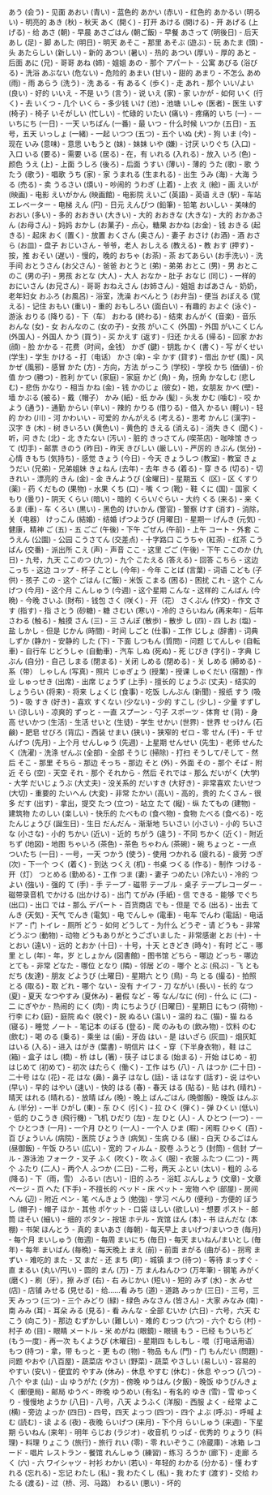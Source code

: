 あう (会う) - 见面
あおい (青い) - 蓝色的
あかい (赤い) - 红色的
あかるい (明るい) - 明亮的
あき (秋) - 秋天
あく (開く) - 打开
あける (開ける) - 开
あげる (上げる) - 给
あさ (朝) - 早晨
あさごはん (朝ご飯) - 早餐
あさって (明後日) - 后天
あし (足) - 脚
あした (明日) - 明天
あそこ - 那里
あそぶ (遊ぶ) - 玩
あたま (頭) - 头
あたらしい (新しい) - 新的
あつい (暑い) - 热的
あつい (厚い) - 厚的
あと - 后面
あに (兄) - 哥哥
あね (姉) - 姐姐
あの - 那个
アパート - 公寓
あびる (浴びる) - 洗浴
あぶない (危ない) - 危险的
あまい (甘い) - 甜的
あまり - 不怎么
あめ (雨) - 雨
あらう (洗う) - 洗
ある - 有
あるく (歩く) - 走
あれ - 那个
いい/よい (良い) - 好的
いいえ - 不是
いう (言う) - 说
いえ (家) - 家
いかが - 如何
いく (行く) - 去
いくつ - 几个
いくら - 多少钱
いけ (池) - 池塘
いしゃ (医者) - 医生
いす (椅子) - 椅子
いそがしい (忙しい) - 忙碌的
いたい (痛い) - 疼痛的
いち (一) - 一
いちにち (一日) - 一天
いちばん (一番) - 最
いつ - 什么时候
いつか (五日) - 五号，五天
いっしょ (一緒) - 一起
いつつ (五つ) - 五个
いぬ (犬) - 狗
いま (今) - 现在
いみ (意味) - 意思
いもうと (妹) - 妹妹
いや (嫌) - 讨厌
いりぐち (入口) - 入口
いる (要る) - 需要
いる (居る) - 在，有
いれる (入れる) - 放入
いろ (色) - 颜色
うえ (上) - 上面
うしろ (後ろ) - 后面
うすい (薄い) - 薄的
うた (歌) - 歌
うたう (歌う) - 唱歌
うち (家) - 家
うまれる (生まれる) - 出生
うみ (海) - 大海
うる (売る) - 卖
うるさい (煩い) - 吵闹的
うわぎ (上着) - 上衣
え (絵) - 画
えいが (映画) - 电影
えいがかん (映画館) - 电影院
えいご (英語) - 英语
えき (駅) - 车站
エレベーター - 电梯
えん (円) - 日元
えんぴつ (鉛筆) - 铅笔
おいしい - 美味的
おおい (多い) - 多的
おおきい (大きい) - 大的
おおきな (大きな) - 大的
おかあさん (お母さん) - 妈妈
おかし (お菓子) - 点心，糖果
おかね (お金) - 钱
おきる (起きる) - 起床
おく (置く) - 放置
おくさん (奥さん) - 妻子
おさけ (お酒) - 酒
おさら (お皿) - 盘子
おじいさん - 爷爷，老人
おしえる (教える) - 教
おす (押す) - 按，推
おそい (遅い) - 慢的，晚的
おちゃ (お茶) - 茶
おてあらい (お手洗い) - 洗手间
おとうさん (お父さん) - 爸爸
おとうと (弟) - 弟弟
おとこ (男) - 男
おとこのこ (男の子) - 男孩
おとな (大人) - 大人
おなか - 肚子
おなじ (同じ) - 一样的
おにいさん (お兄さん) - 哥哥
おねえさん (お姉さん) - 姐姐
おばあさん - 奶奶，老年妇女
おふろ (お風呂) - 浴室，洗澡
おべんとう (お弁当) - 便当
おぼえる (覚える) - 记住
おもい (重い) - 重的
おもしろい (面白い) - 有趣的
およぐ (泳ぐ) - 游泳
おりる (降りる) - 下（车）
おわる (終わる) - 结束
おんがく (音楽) - 音乐
おんな (女) - 女
おんなのこ (女の子) - 女孩
がいこく (外国) - 外国
がいこくじん (外国人) - 外国人
かう (買う) - 买
かえす (返す) - 归还
かえる (帰る) - 回家
かお (顔) - 脸
かかる - 花费（时间，金钱）
かぎ (鍵) - 钥匙
かく (書く) - 写
がくせい (学生) - 学生
かける - 打（电话）
かさ (傘) - 伞
かす (貸す) - 借出
かぜ (風) - 风
かぜ (風邪) - 感冒
かた (方) - 方向，方法
がっこう (学校) - 学校
かち (価値) - 价值
かつ (勝つ) - 胜利
かてい (家庭) - 家庭
かど (角) - 角，拐角
かなしむ (悲しむ) - 悲伤
かなり - 相当
かね (金) - 钱
かのじょ (彼女) - 她，女朋友
かべ (壁) - 墙
かぶる (被る) - 戴（帽子）
かみ (紙) - 纸
かみ (髪) - 头发
かむ (噛む) - 咬
かよう (通う) - 通勤
からい (辛い) - 辣的
かりる (借りる) - 借入
かるい (軽い) - 轻的
かわ (川) - 河
かわいい - 可爱的
かんがえる (考える) - 思考
かんじ (漢字) - 汉字
き (木) - 树
きいろい (黄色い) - 黄色的
きえる (消える) - 消失
きく (聞く) - 听，问
きた (北) - 北
きたない (汚い) - 脏的
きっさてん (喫茶店) - 咖啡馆
きって (切手) - 邮票
きのう (昨日) - 昨天
きびしい (厳しい) - 严厉的
きぶん (気分) - 心情
きもち (気持ち) - 感觉
きょう (今日) - 今天
きょうしつ (教室) - 教室
きょうだい (兄弟) - 兄弟姐妹
きょねん (去年) - 去年
きる (着る) - 穿
きる (切る) - 切
きれい - 漂亮的
きん (金) - 金
きんようび (金曜日) - 星期五
く (区) - 区
くすり (薬) - 药
くだもの (果物) - 水果
くち (口) - 嘴
くつ (靴) - 鞋
くに (国) - 国家
くもり (曇り) - 阴天
くらい (暗い) - 暗的
くらい/ぐらい - 大约
くる (来る) - 来
くるま (車) - 车
くろい (黒い) - 黑色的
けいかん (警官) - 警察
けす (消す) - 消除，关（电器）
けっこん (結婚) - 结婚
げつようび (月曜日) - 星期一
げんき (元気) - 健康，精神
ご (五) - 五
ごご (午後) - 下午
ごぜん (午前) - 上午
コート - 外套
こうえん (公園) - 公园
こうさてん (交差点) - 十字路口
こうちゃ (紅茶) - 红茶
こうばん (交番) - 派出所
こえ (声) - 声音
ここ - 这里
ごご (午後) - 下午
ここのか (九日) - 九号，九天
ここのつ (九つ) - 九个
こたえる (答える) - 回答
こちら - 这边
こっち - 这边
コップ - 杯子
ことし (今年) - 今年
ことば (言葉) - 词语
こども (子供) - 孩子
この - 这个
ごはん (ご飯) - 米饭
こまる (困る) - 困扰
これ - 这个
こんげつ (今月) - 这个月
こんしゅう (今週) - 这个星期
こんな - 这样的
こんばん (今晩) - 今晚
さいふ (財布) - 钱包
さく (咲く) - 开（花）
さくぶん (作文) - 作文
さす (指す) - 指
さとう (砂糖) - 糖
さむい (寒い) - 冷的
さらいねん (再来年) - 后年
さわる (触る) - 触摸
さん (三) - 三
さんぽ (散歩) - 散步
し (四) - 四
しお (塩) - 盐
しかし - 但是
じかん (時間) - 时间
しごと (仕事) - 工作
じしょ (辞書) - 词典
しずか (静か) - 安静的
した (下) - 下面
しつもん (質問) - 问题
じてんしゃ (自転車) - 自行车
じどうしゃ (自動車) - 汽车
しぬ (死ぬ) - 死
じびき (字引) - 字典
じぶん (自分) - 自己
しまる (閉まる) - 关闭
しめる (閉める) - 关
しめる (締める) - 系（带）
しゃしん (写真) - 照片
じゅぎょう (授業) - 授课
しゅくだい (宿題) - 作业
しゅっせき (出席) - 出席
じょうず (上手) - 擅长的
じょうぶ (丈夫) - 结实的
しょうらい (将来) - 将来
しょくじ (食事) - 吃饭
しんぶん (新聞) - 报纸
すう (吸う) - 吸
すき (好き) - 喜欢
すくない (少ない) - 少的
すこし (少し) - 少量
すずしい (涼しい) - 凉爽的
ずっと - 一直
スプーン - 勺子
スポーツ - 体育
せ (背) - 身高
せいかつ (生活) - 生活
せいと (生徒) - 学生
せかい (世界) - 世界
せっけん (石鹸) - 肥皂
せびろ (背広) - 西装
せまい (狭い) - 狭窄的
ゼロ - 零
せん (千) - 千
せんげつ (先月) - 上个月
せんしゅう (先週) - 上星期
せんせい (先生) - 老师
せんたく (洗濯) - 洗涤
ぜんぶ (全部) - 全部
そうじ (掃除) - 打扫
そうして/そして - 然后
そこ - 那里
そちら - 那边
そっち - 那边
そと (外) - 外面
その - 那个
そば - 附近
そら (空) - 天空
それ - 那个
それから - 然后
それでは - 那么
だいがく (大学) - 大学
だいじょうぶ (大丈夫) - 没关系的
だいすき (大好き) - 非常喜欢
たいせつ (大切) - 重要的
たいへん (大変) - 非常
たかい (高い) - 高的，贵的
たくさん - 很多
だす (出す) - 拿出，提交
たつ (立つ) - 站立
たて (縦) - 纵
たてもの (建物) - 建筑物
たのしい (楽しい) - 快乐的
たべもの (食べ物) - 食物
たべる (食べる) - 吃
たんじょうび (誕生日) - 生日
だんだん - 渐渐地
ちいさい (小さい) - 小的
ちいさな (小さな) - 小的
ちかい (近い) - 近的
ちがう (違う) - 不同
ちかく (近く) - 附近
ちず (地図) - 地图
ちゃいろ (茶色) - 茶色
ちゃわん (茶碗) - 碗
ちょっと - 一点
ついたち (一日) - 一号，一天
つかう (使う) - 使用
つかれる (疲れる) - 疲劳
つぎ (次) - 下一个
つく (着く) - 到达
つくえ (机) - 书桌
つくる (作る) - 制作
つける - 开（灯）
つとめる (勤める) - 工作
つま (妻) - 妻子
つめたい (冷たい) - 冷的
つよい (強い) - 强的
て (手) - 手
テープ - 磁带
テーブル - 桌子
テープレコーダー - 磁带录音机
でかける (出かける) - 出门
てがみ (手紙) - 信
できる - 能够
でぐち (出口) - 出口
では - 那么
デパート - 百货商店
でも - 但是
でる (出る) - 出去
てんき (天気) - 天气
でんき (電気) - 电
でんしゃ (電車) - 电车
でんわ (電話) - 电话
ドア - 门
トイレ - 厕所
どう - 如何
どうして - 为什么
どうぞ - 请
どうも - 非常
どうぶつ (動物) - 动物
どうもありがとうございました - 非常感谢
とお (十) - 十
とおい (遠い) - 远的
とおか (十日) - 十号，十天
ときどき (時々) - 有时
どこ - 哪里
とし (年) - 年，岁
としょかん (図書館) - 图书馆
どちら - 哪边
どっち - 哪边
とても - 非常
どなた - 哪位
となり (隣) - 邻居
どの - 哪个
とぶ (飛ぶ) - 飞
ともだち (友達) - 朋友
どようび (土曜日) - 星期六
とり (鳥) - 鸟
とる (撮る) - 拍照
とる (取る) - 取
どれ - 哪个
ない - 没有
ナイフ - 刀
ながい (長い) - 长的
なつ (夏) - 夏天
なつやすみ (夏休み) - 暑假
など - 等
なん/なに (何) - 什么
に (二) - 二
にぎやか - 热闹的
にく (肉) - 肉
にちようび (日曜日) - 星期日
にもつ (荷物) - 行李
にわ (庭) - 庭院
ぬぐ (脱ぐ) - 脱
ぬるい (温い) - 温的
ねこ (猫) - 猫
ねる (寝る) - 睡觉
ノート - 笔记本
のぼる (登る) - 爬
のみもの (飲み物) - 饮料
のむ (飲む) - 喝
のる (乗る) - 乘坐
は (歯) - 牙齿
はい - 是
はいざら (灰皿) - 烟灰缸
はいる (入る) - 进入
はがき (葉書) - 明信片
はく - 穿（下半身衣物），鞋
はこ (箱) - 盒子
はし (橋) - 桥
はし (箸) - 筷子
はじまる (始まる) - 开始
はじめ - 初
はじめて (初めて) - 初次
はたらく (働く) - 工作
はち (八) - 八
はつか (二十日) - 二十号
はな (花) - 花
はな (鼻) - 鼻子
はなし (話) - 话
はなす (話す) - 说
はやい (早い) - 早的
はやい (速い) - 快的
はる (春) - 春天
はる (貼る) - 贴
はれ (晴れ) - 晴天
はれる (晴れる) - 放晴
ばん (晩) - 晚上
ばんごはん (晩御飯) - 晚饭
はんぶん (半分) - 一半
ひがし (東) - 东
ひく (引く) - 拉
ひく (弾く) - 弹
ひくい (低い) - 低的
ひこうき (飛行機) - 飞机
ひだり (左) - 左
ひと (人) - 人
ひとつ (一つ) - 一个
ひとつき (一月) - 一个月
ひとり (一人) - 一个人
ひま (暇) - 闲暇
ひゃく (百) - 百
びょういん (病院) - 医院
びょうき (病気) - 生病
ひる (昼) - 白天
ひるごはん (昼御飯) - 午饭
ひろい (広い) - 宽的
フィルム - 胶卷
ふうとう (封筒) - 信封
プール - 游泳池
フォーク - 叉子
ふく (吹く) - 吹
ふく (服) - 衣服
ふたつ (二つ) - 两个
ふたり (二人) - 两个人
ふつか (二日) - 二号，两天
ふとい (太い) - 粗的
ふる (降る) - 下（雨，雪）
ふるい (古い) - 旧的
ふろ - 浴缸
ぶんしょう (文章) - 文章
ページ - 页
へた (下手) - 不擅长的
ベッド - 床
ペット - 宠物
へや (部屋) - 房间
へん (辺) - 附近
ペン - 笔
べんきょう (勉強) - 学习
べんり (便利) - 方便的
ぼうし (帽子) - 帽子
ほか - 其他
ポケット - 口袋
ほしい (欲しい) - 想要
ポスト - 邮筒
ほそい (細い) - 细的
ボタン - 按钮
ホテル - 宾馆
ほん (本) - 书
ほんだな (本棚) - 书架
ほんとう - 真的
まいあさ (毎朝) - 每天早上
まいげつ/まいつき (毎月) - 每个月
まいしゅう (毎週) - 每周
まいにち (毎日) - 每天
まいねん/まいとし (毎年) - 每年
まいばん (毎晩) - 每天晚上
まえ (前) - 前面
まがる (曲がる) - 拐弯
まずい - 难吃的
また - 又
まだ - 还
まち (町) - 城镇
まつ (待つ) - 等待
まっすぐ - 直
まるい (丸い/円い) - 圆的
まん (万) - 万
まんねんひつ (万年筆) - 钢笔
みがく (磨く) - 刷（牙），擦
みぎ (右) - 右
みじかい (短い) - 短的
みず (水) - 水
みせ (店) - 店铺
みせる (見せる) - 给……看
みち (道) - 道路
みっか (三日) - 三号，三天
みっつ (三つ) - 三个
みどり (緑) - 绿色
みなさん (皆さん) - 大家
みなみ (南) - 南
みみ (耳) - 耳朵
みる (見る) - 看
みんな - 全部
むいか (六日) - 六号，六天
むこう (向こう) - 那边
むずかしい (難しい) - 难的
むっつ (六つ) - 六个
むら (村) - 村子
め (目) - 眼睛
メートル - 米
めがね (眼鏡) - 眼镜
もう - 已经
もういちど (もう一度) - 再一次
もくようび (木曜日) - 星期四
もしもし - 喂（打电话用语）
もつ (持つ) - 拿，带
もっと - 更
もの (物) - 物品
もん (門) - 门
もんだい (問題) - 问题
やおや (八百屋) - 蔬菜店
やさい (野菜) - 蔬菜
やさしい (易しい) - 容易的
やすい (安い) - 便宜的
やすみ (休み) - 休息
やすむ (休む) - 休息
やっつ (八つ) - 八个
やま (山) - 山
ゆうがた (夕方) - 傍晚
ゆうはん (夕飯) - 晚饭
ゆうびんきょく (郵便局) - 邮局
ゆうべ - 昨晚
ゆうめい (有名) - 有名的
ゆき (雪) - 雪
ゆっくり - 慢慢地
ようか (八日) - 八号，八天
ようふく (洋服) - 西服
よく - 经常
よこ (横) - 旁边
よっか (四日) - 四号，四天
よっつ (四つ) - 四个
よぶ (呼ぶ) - 呼喊
よむ (読む) - 读
よる (夜) - 夜晚
らいげつ (来月) - 下个月
らいしゅう (来週) - 下星期
らいねん (来年) - 明年
らじお (ラジオ) - 收音机
りっぱ - 优秀的
りょうり (料理) - 料理
りょこう (旅行) - 旅行
れい (零) - 零
れいぞうこ (冷蔵庫) - 冰箱
レコード - 唱片
レストラン - 餐馆
れんしゅう (練習) - 练习
ろうか (廊下) - 走廊
ろく (六) - 六
ワイシャツ - 衬衫
わかい (若い) - 年轻的
わかる (分かる) - 懂
わすれる (忘れる) - 忘记
わたし (私) - 我
わたくし (私) - 我
わたす (渡す) - 交给
わたる (渡る) - 过（桥、河、马路）
わるい (悪い) - 坏的
